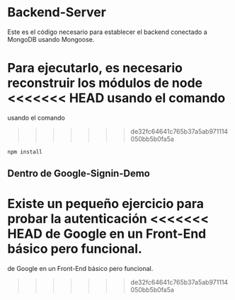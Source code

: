 # Backend-Server

Este es el código necesario para establecer el backend conectado
a MongoDB usando Mongoose.

Para ejecutarlo, es necesario reconstruir los  módulos de node
<<<<<<< HEAD
usando el comando
=======
usando el comando 
>>>>>>> de32fc64641c765b37a5ab971114050bb5b0fa5a

```
npm install
```

## Dentro de Google-Signin-Demo
Existe un pequeño ejercicio para probar la autenticación
<<<<<<< HEAD
de Google en un Front-End básico pero funcional. 
=======
de Google en un Front-End básico pero funcional.
>>>>>>> de32fc64641c765b37a5ab971114050bb5b0fa5a
